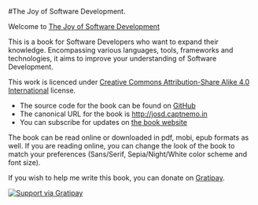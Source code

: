 #The Joy of Software Development.

Welcome to [The Joy of Software Development](http://josd.captnemo.in)

This is a book for Software Developers who want to expand their knowledge. Encompassing various languages, tools, frameworks and technologies, it aims to improve your understanding of Software Development.

This work is licenced under [Creative Commons Attribution-Share Alike 4.0 International](https://creativecommons.org/licenses/by-sa/4.0/) license.

- The source code for the book can be found on [GitHub](https://github.com/captn3m0/the-joy-of-software-development)
- The canonical URL for the book is <http://josd.captnemo.in>
- You can subscribe for updates on [the book website](http://josd.captnemo.in)

The book can be read online or downloaded in pdf, mobi, epub formats as well. If you are reading online, you can change the look of the book to match your preferences (Sans/Serif, Sepia/Night/White color scheme and font size).

If you wish to help me write this book, you can donate on [Gratipay](http://gratipay.com/captn3m0).

[![Support via Gratipay](https://cdn.rawgit.com/gratipay/gratipay-badge/2.3.0/dist/gratipay.png)](https://gratipay.com/captn3m0/)